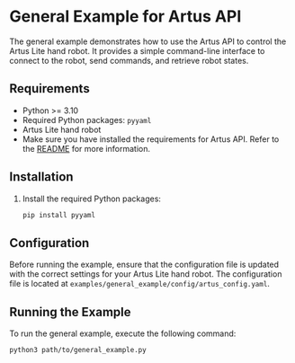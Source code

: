 # General Example for Artus API

The general example demonstrates how to use the Artus API to control the Artus Lite hand robot. It provides a simple command-line interface to connect to the robot, send commands, and retrieve robot states.

## Requirements
- Python >= 3.10
- Required Python packages: `pyyaml`
- Artus Lite hand robot
- Make sure you have installed the requirements for Artus API. Refer to the [README](../../README.md) for more information.

## Installation

1. Install the required Python packages:
    ```sh
    pip install pyyaml
    ```

## Configuration

Before running the example, ensure that the configuration file is updated with the correct settings for your Artus Lite hand robot. The configuration file is located at `examples/general_example/config/artus_config.yaml`.

## Running the Example

To run the general example, execute the following command:
```sh
python3 path/to/general_example.py
```